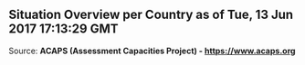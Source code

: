 ## Situation Overview per Country as of Tue, 13 Jun 2017 17:13:29 GMT

Source: **ACAPS (Assessment Capacities Project) - https://www.acaps.org**